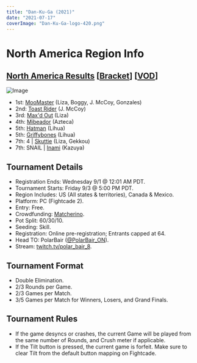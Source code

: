 ```yaml
---
title: "Dan-Ku-Ga (2021)"
date: "2021-07-17"
coverImage: "Dan-Ku-Ga-logo-420.png"
---
```


# North America Region Info

## [North America Results](https://twitter.com/PolarBair_ON/status/1434320075742453760) \[[Bracket](https://smash.gg/tournament/vortex-gallery-2021/event/dan-ku-ga-na-2/brackets/951900/1512427)\] \[[VOD](https://www.twitch.tv/videos/1138583665)\]

![Image](https://pbs.twimg.com/media/E-e5AKiWYAEkXSp?format=jpg&name=large)

- 1st: [MooMaster](https://twitter.com/MooMasterFHD) (Liza, Boggy, J. McCoy, Gonzales)
- 2nd: [Toast Rider](https://twitter.com/tz_toast_rider) (J. McCoy)
- 3rd: [Max'd Out](https://twitter.com/MaxDOutEX) (Liza)
- 4th: [Mibeador](https://twitter.com/Mibeador) (Azteca)
- 5th: [Hatman](https://twitter.com/TwitHatman) (Lihua)
- 5th: [Griffybones](https://twitter.com/GriffyBones) (Lihua)
- 7th: 4 | [Skuttie](https://twitter.com/SkuttieG) (Liza, Gekkou)
- 7th: SNAIL | [Inami](https://twitter.com/Inami______) (Kazuya)

## Tournament Details

- Registration Ends: Wednesday 9/1 @ 12:01 AM PDT.
- Tournament Starts: Friday 9/3 @ 5:00 PM PDT.
- Region Includes: US (All states & territories), Canada & Mexico.
- Platform: PC (Fightcade 2).
- Entry: Free.
- Crowdfunding: [Matcherino](https://matcherino.com/tournaments/56308).
- Pot Split: 60/30/10.
- Seeding: Skill.
- Registration: Online pre-registration; Entrants capped at 64.
- Head TO: PolarBair ([@PolarBair\_ON](https://twitter.com/PolarBair_ON)).
- Stream: [twitch.tv/polar\_bair\_8](https://www.twitch.tv/polar_bair_8).

## Tournament Format

- Double Elimination.
- 2/3 Rounds per Game.
- 2/3 Games per Match.
- 3/5 Games per Match for Winners, Losers, and Grand Finals.

## Tournament Rules

- If the game desyncs or crashes, the current Game will be played from the same number of Rounds, and Crush meter if applicable.
- If the Tilt button is pressed, the current game is forfeit. Make sure to clear Tilt from the default button mapping on Fightcade.
